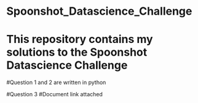 # Spoonshot_Datascience_Challenge

# This repository contains my solutions to the Spoonshot Datascience Challenge

#Question 1 and 2 are written in python

#Question 3
#Document link attached
